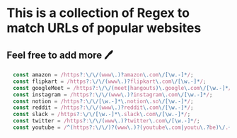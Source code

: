 # This is a collection of Regex to match URLs of popular websites

## Feel free to add more 🖊

```Javascript
  const amazon = /https?:\/\/(www\.)?amazon\.com\/[\w.-]*/;
  const flipkart = /https?:\/\/(www\.)?flipkart\.com\/[\w.-]*/;
  const googleMeet = /https?:\/\/(meet|hangouts)\.google\.com\/[\w.-]*/;
  const instagram = /https?:\/\/(www\.)?instagram\.com\/[\w.-]*/;
  const notion = /https?:\/\/[\w.-]*\.notion\.so\/[\w.-]*/;
  const reddit = /https?:\/\/(www\.)?reddit\.com\/[\w.-]*/;
  const slack = /https?:\/\/[\w.-]*\.slack\.com\/[\w.-]*/;
  const twitter = /https?:\/\/(www\.)?twitter\.com\/[\w.-]*/;
  const youtube = /^(https?:\/\/)?(www\.)?(youtube\.com|youtu\.?be)\/.+$/;
```